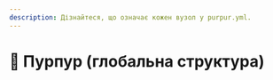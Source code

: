 ```yaml
---
description: Дізнайтеся, що означає кожен вузол у purpur.yml.
---
```


# 🦑 Пурпур (глобальна структура)
